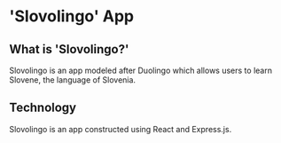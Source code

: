 # 'Slovolingo' App

## What is 'Slovolingo?'

Slovolingo is an app modeled after Duolingo which allows users to learn Slovene, the language of Slovenia.

## Technology

Slovolingo is an app constructed using React and Express.js.

